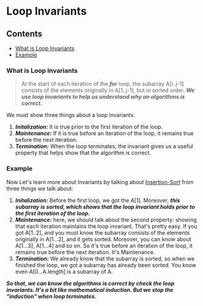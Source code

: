 # Loop Invariants

## Contents

- [What is Loop Invariants](#What-is-Loop-Invariants)
- [Example](#Example)

### What is Loop Invariants

> At the start of each iteration of the ***for*** loop, the subarray A[i..j-1] consists of the elements originally in A[1..j-1], but in sorted order.
> ***We use loop invariants to help us understand why an algorithms is correct.***

We must show three things about a loop invariants.

1. ***Initalization:*** It is true prior to the first iteration of the loop.
2. ***Maintenance:*** If it is true before an iteration of the loop, it remains true before the next iteration.
3. ***Termination:*** When the loop terminates, the invariant gives us a useful property that helps show that the algorithm is correct.

### Example

Now Let's learn more about Invariants by talking about [Insertion-Sort](../algorithms/README.md/#insertion-sort) from three things we talk about:

1. ***Initalization:*** Before the first loop, we got the A[1]. Moreover, ***this subarray is sorted, which shows that the loop invariant holds prior to the first iteration of the loop.***
2. ***Maintenance:*** here, we should talk about the second property: showing that each iteration maintains the loop invariant. That's pretty easy. If you got A[1..2], and you must know the subarray consists of the elements originally in A[1...2], and it gets sorted. Moreover, you can know about A[1...3], A[1...4] and so on. So it's true before an iteration of the loop, it remains true before the next iteration. It's Maintenance.
3. ***Termination:*** We already know that the subarray is sorted, so when we finished the loop, we got a subarray has already been sorted. You know even A[0...A.length] is a subarray of A.

***So that, we can know the algorithms is correct by check the loop invariants. It's a bit like mathematical induction. But we stop the "induction" when loop terminates.***